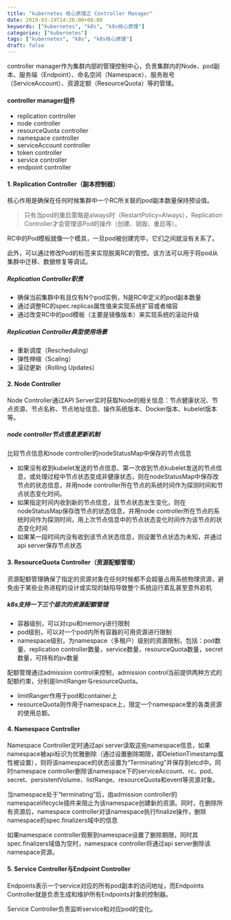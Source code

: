 ```yaml
---
title: "kubernetes 核心原理之 Controller Manager"
date: 2019-03-19T14:26:00+08:00
keywords: ["kubernetes", "k8s", "k8s核心原理"]
categories: ["kubernetes"]
tags: ["kubernetes", "k8s", "k8s核心原理"]
draft: false
---
```



controller manager作为集群内部的管理控制中心，负责集群内的Node、pod副本、服务端（Endpoint）、命名空间（Namespace）、服务账号（ServiceAccount）、资源定额（ResourceQuota）等的管理。

#### controller manager组件
- replication controller
- node controller
- resourceQuota controller
- namespace controller
- serviceAccount controller
- token controller
- service controller
- endpoint controller


#### 1. Replication Controller（副本控制器）
核心作用是确保在任何时候集群中一个RC所关联的pod副本数量保持预设值。
> 只有当pod的重启策略是always时（RestartPolicy=Always），Replication Controller才会管理该Pod的操作（创建、销毁、重启等）。

RC中的Pod模板就像一个模具，一旦pod被创建完毕，它们之间就没有关系了。

此外，可以通过修改Pod的标签来实现脱离RC的管控。该方法可以用于将pod从集群中迁移、数据修复等调试。


##### Replication Controller职责
- 确保当前集群中有且仅有N个pod实例，N是RC中定义的pod副本数量
- 通过调整RC的spec.replicas属性值来实现系统扩容或者缩容
- 通过改变RC中的pod模板（主要是镜像版本）来实现系统的滚动升级


##### Replication Controller典型使用场景
- 重新调度（Rescheduling）
- 弹性伸缩（Scaling）
- 滚动更新（Rolling Updates）

#### 2. Node Controller
Node Controller通过API Server实时获取Node的相关信息：节点健康状况、节点资源、节点名称、节点地址信息、操作系统版本、Docker版本、kubelet版本等。

##### node controller节点信息更新机制
比较节点信息和node controller的nodeStatusMap中保存的节点信息
- 如果没有收到kubelet发送的节点信息、第一次收到节点kubelet发送的节点信息，或处理过程中节点状态变成非健康状态，则在nodeStatusMap中保存改节点的状态信息，并用node controller所在节点的系统时间作为探测时间和节点状态变化时间。
- 如果指定时间内收到新的节点信息，且节点状态发生变化，则在nodeStatusMap保存改节点的状态信息，并用node controller所在节点的系统时间作为探测时间，用上次节点信息中的节点状态变化时间作为该节点的状态变化时间
- 如果某一段时间内没有收到该节点状态信息，则设置节点状态为未知，并通过api server保存节点状态


#### 3. ResourceQuota Controller（资源配额管理）
资源配额管理确保了指定的资源对象在任何时候都不会超量占用系统物理资源，避免由于某些业务进程的设计或实现的缺陷导致整个系统运行紊乱甚至意外宕机

##### k8s支持一下三个层次的资源配额管理
- 容器级别，可以对cpu和memory进行限制
- pod级别，可以对一个pod内所有容器的可用资源进行限制
- namespace级别，为namespace（多租户）级别的资源限制，包括：pod数量、replication controller数量，service数量，resourceQuota数量，secret数量，可持有的pv数量

配额管理通过admission control来控制，admission control当前提供两种方式的配额约束，分别是limitRanger与resourceQuota。

- limitRanger作用于pod和container上
- resourceQuota则作用于namespace上，限定一个namespace里的各类资源的使用总额。




#### 4. Namespace Controller
Namespace Controller定时通过api server读取这些namespace信息，如果namespace被api标识为优雅删除（通过设置删除期限，即DeletionTimestamp属性被设置），则将该namespace的状态设置为“Terminating”并保存到etcd中。同时namespace controller删除该namespace下的serviceAccount、rc、pod、secret、persistentVolume、listRange、resourceQuota和event等资源对象。


当namespace处于“terminating”后，由admission controller的namespacelifecycle插件来阻止为该namespace创建新的资源。同时，在删除所有资源后，namespace controller对该namespace执行finalize操作，删除namespace的spec.finalizers域中的信息

如果namespace controller观察到namespace设置了删除期限，同时其spec.finalizers域值为空时，namespace controller将通过api server删除该namespace资源。


#### 5. Service Controller与Endpoint Controller
Endpoints表示一个service对应的所有pod副本的访问地址，而Endpoints Controller就是负责生成和维护所有Endpoints对象的控制器。

Service Controller负责监听service和对应pod的变化。



